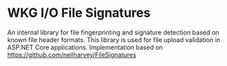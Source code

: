 # WKG I/O File Signatures

An internal library for file fingerprinting and signature detection based on known file header formats. This library is used for file upload validation in ASP.NET Core applications. Implementation based on https://github.com/neilharvey/FileSignatures
